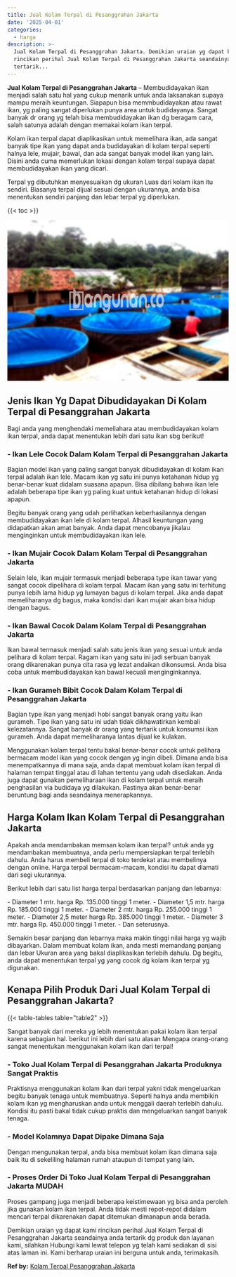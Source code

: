 ```yaml
---
title: Jual Kolam Terpal di Pesanggrahan Jakarta
date: '2025-04-01'
categories:
  - harga
description: >-
  Jual Kolam Terpal di Pesanggrahan Jakarta. Demikian uraian yg dapat kami
  rincikan perihal Jual Kolam Terpal di Pesanggrahan Jakarta seandainya anda
  tertarik...
---
```


**Jual Kolam Terpal di Pesanggrahan Jakarta** – Membudidayakan ikan menjadi salah satu hal yang cukup menarik untuk anda laksanakan supaya mampu meraih keuntungan. Siapapun bisa memmbudidayakan atau rawat ikan, yg paling sangat diperlukan punya area untuk budidayanya. Sangat banyak dr orang yg telah bisa membudidayakan ikan dg beragam cara, salah satunya adalah dengan memakai kolam ikan terpal.

Kolam ikan terpal dapat diaplikasikan untuk memelihara ikan, ada sangat banyak tipe ikan yang dapat anda budidayakan di kolam terpal seperti halnya lele, mujair, bawal, dan ada sangat banyak model ikan yang lain. Disini anda cuma memerlukan lokasi dengan kolam terpal supaya dapat membudidayakan ikan yang dicari.

Terpal yg dibutuhkan menyesuaikan dg ukuran Luas dari kolam ikan itu sendiri. Biasanya terpal dijual sesuai dengan ukurannya, anda bisa menentukan sendiri panjang dan lebar terpal yg diperlukan.

{{< toc >}}

![Jual Kolam Terpal di Pesanggrahan Jakarta](/images/jual-kolam-terpal-37.png)

## Jenis Ikan Yg Dapat Dibudidayakan Di Kolam Terpal di Pesanggrahan Jakarta

Bagi anda yang menghendaki memeliahara atau membudidayakan kolam ikan terpal, anda dapat menentukan lebih dari satu ikan sbg berikut!

### \- Ikan Lele Cocok Dalam Kolam Terpal di Pesanggrahan Jakarta

Bagian model ikan yang paling sangat banyak dibudidayakan di kolam ikan terpal adalah ikan lele. Macam ikan yg satu ini punya ketahanan hidup yg benar-benar kuat didalam suasana apapun. Bisa dibilang bahwa ikan lele adalah beberapa tipe ikan yg paling kuat untuk ketahanan hidup di lokasi apapun.

Begitu banyak orang yang udah perlihatkan keberhasilannya dengan membudidayakan ikan lele di kolam terpal. Alhasil keuntungan yang didapatkan akan amat banyak. Anda dapat mencobanya jikalau menginginkan untuk membudidayakan ikan lele.

### \- Ikan Mujair Cocok Dalam Kolam Terpal di Pesanggrahan Jakarta

Selain lele, ikan mujair termasuk menjadi beberapa type ikan tawar yang sangat cocok dipelihara di kolam terpal. Macam ikan yang satu ini terhitung punya lebih lama hidup yg lumayan bagus di kolam terpal. Jika anda dapat memeliharanya dg bagus, maka kondisi dari ikan mujair akan bisa hidup dengan bagus.

### \- Ikan Bawal Cocok Dalam Kolam Terpal di Pesanggrahan Jakarta

Ikan bawal termasuk menjadi salah satu jenis ikan yang sesuai untuk anda pelihara di kolam terpal. Ragam ikan yang satu ini jadi serbuan banyak orang dikarenakan punya cita rasa yg lezat andaikan dikonsumsi. Anda bisa coba untuk membudidayakan kan bawal kecuali menginginkannya.

### \- Ikan Gurameh Bibit Cocok Dalam Kolam Terpal di Pesanggrahan Jakarta

Bagian type ikan yang menjadi hobi sangat banyak orang yaitu ikan gurameh. Tipe ikan yang satu ini udah tidak dikhawatirkan kembali kelezatannya. Sangat banyak dr orang yang tertarik untuk konsumsi ikan gurameh. Anda dapat memeliharanya lantas dijual ke kulakan.

Menggunakan kolam terpal tentu bakal benar-benar cocok untuk pelihara bermacam model ikan yang cocok dengan yg ingin dibeli. Dimana anda bisa menempatkannya di mana saja, anda dapat membuat kolam ikan terpal di halaman tempat tinggal atau di lahan tertentu yang udah disediakan. Anda juga dapat gunakan pemeliharaan ikan di kolam terpal untuk meraih penghasilan via budidaya yg dilakukan. Pastinya akan benar-benar beruntung bagi anda seandainya menerapkannya.

## Harga Kolam Ikan Kolam Terpal di Pesanggrahan Jakarta

Apakah anda mendambakan memsan kolam ikan terpal? untuk anda yg mendambakan membuatnya, anda perlu mempersiapkan terpal terlebih dahulu. Anda harus membeli terpal di toko terdekat atau membelinya dengan online. Harga terpal bermacam-macam, kondisi itu dapat diamati dari segi ukurannya.

Berikut lebih dari satu list harga terpal berdasarkan panjang dan lebarnya:

\- Diameter 1 mtr. harga Rp. 135.000 tinggi 1 meter. - Diameter 1,5 mtr. harga Rp. 185.000 tinggi 1 meter. - Diameter 2 mtr. harga Rp. 255.000 tinggi 1 meter. - Diameter 2,5 meter harga Rp. 385.000 tinggi 1 meter. - Diameter 3 mtr. harga Rp. 450.000 tinggi 1 meter. - Dan seterusnya.

Semakin besar panjang dan lebarnya maka makin tinggi nilai harga yg wajib dibayarkan. Dalam membuat kolam ikan, anda mesti memandang panjang dan lebar Ukuran area yang bakal diaplikasikan terlebih dahulu. Dg begitu, anda dapat menentukan terpal yg yang cocok dg kolam ikan terpal yg digunakan.

## Kenapa Pilih Produk Dari Jual Kolam Terpal di Pesanggrahan Jakarta?

{{< table-tables table="table2" >}}

Sangat banyak dari mereka yg lebih menentukan pakai kolam ikan terpal karena sebagian hal. berikut ini lebih dari satu alasan Mengapa orang-orang sangat menentukan menggunakan kolam ikan dari terpal!

### \- Toko Jual Kolam Terpal di Pesanggrahan Jakarta Produknya Sangat Praktis

Praktisnya menggunakan kolam ikan dari terpal yakni tidak mengeluarkan begitu banyak tenaga untuk membuatnya. Seperti halnya anda membikin kolam ikan yg mengharuskan anda untuk menggali daerah terlebih dahulu. Kondisi itu pasti bakal tidak cukup praktis dan mengeluarkan sangat banyak tenaga.

### \- Model Kolamnya Dapat Dipake Dimana Saja

Dengan mengunakan terpal, anda bisa membuat kolam ikan dimana saja baik itu di sekeliling halaman rumah ataupun di tempat yang lain.

### \- Proses Order Di Toko Jual Kolam Terpal di Pesanggrahan Jakarta MUDAH

Proses gampang juga menjadi beberapa keistimewaan yg bisa anda peroleh jika gunakan kolam ikan terpal. Anda tidak mesti repot-repot didalam mencari terpal dikarenakan dapat ditemukan dimanapun anda berada.

Demikian uraian yg dapat kami rincikan perihal Jual Kolam Terpal di Pesanggrahan Jakarta seandainya anda tertarik dg produk dan layanan kami, silahkan Hubungi kami lewat telepon yg telah kami sediakan di sisi atas laman ini. Kami berharap uraian ini berguna untuk anda, terimakasih.

**Ref by:** [Kolam Terpal Pesanggrahan Jakarta](https://id.wikipedia.org/wiki/Kolam)

